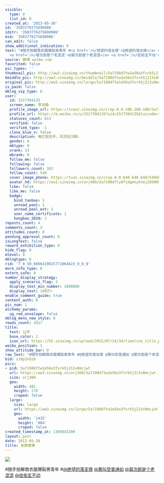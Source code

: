 ```yaml
---
visible:
  type: 0
  list_id: 0
created_at: '2013-05-30'
id: '3583776275698986'
idstr: '3583776275698986'
mid: '3583776275698986'
can_edit: false
show_additional_indication: 0
text: "#随手拍解救衣服爆裂男青年 #<a href='/n/绝望的落支撑'>@绝望的落支撑</a> <a href='/n/黄叫受普通如'>@黄叫受普通如</a>
  <a href='/n/菊次郎是个老混混'>@菊次郎是个老混混</a> <a href='/n/佐佑玄不动'>@佐佑玄不动</a> "
source: 微博 weibo.com
favorited: false
pic_types: ''
thumbnail_pic: http://ww3.sinaimg.cn/thumbnail/5a7198d7tw1e56o3fsrk5j213v0mcjwt.jpg
bmiddle_pic: http://ww3.sinaimg.cn/bmiddle/5a7198d7tw1e56o3fsrk5j213v0mcjwt.jpg
original_pic: http://ww3.sinaimg.cn/large/5a7198d7tw1e56o3fsrk5j213v0mcjwt.jpg
is_paid: false
mblog_vip_type: 0
user:
  id: 1517394135
  screen_name: 李消极
  profile_image_url: https://tvax2.sinaimg.cn/crop.0.0.180.180.180/5a7198d7ly8fjdgmtyktmj20500500so.jpg?KID=imgbed,tva&Expires=1606399686&ssig=NZUzwLgD5a
  profile_url: https://m.weibo.cn/u/1517394135?uid=1517394135&luicode=10000011&lfid=2304131517394135_-_WEIBO_SECOND_PROFILE_WEIBO
  statuses_count: 613
  verified: false
  verified_type: -1
  close_blue_v: false
  description: 唯忆轻狂年，风流任沉醉。
  gender: m
  mbtype: 0
  urank: 33
  mbrank: 0
  follow_me: false
  following: false
  followers_count: 362
  follow_count: 549
  cover_image_phone: https://tva1.sinaimg.cn/crop.0.0.640.640.640/549d0121tw1egm1kjly3jj20hs0hsq4f.jpg
  avatar_hd: https://wx2.sinaimg.cn/orj480/5a7198d7ly8fjdgmtyktmj20500500so.jpg
  like: false
  like_me: false
  badge:
    bind_taobao: 1
    unread_pool: 1
    unread_pool_ext: 1
    user_name_certificate: 1
    hongbao_2020: 2
reposts_count: 4
comments_count: 3
attitudes_count: 0
pending_approval_count: 0
isLongText: false
reward_exhibition_type: 0
hide_flag: 0
mlevel: 0
mblogtype: 0
rid: '7_0_50_6666419615771064623_0_0_0'
more_info_type: 0
extern_safe: 0
number_display_strategy:
  apply_scenario_flag: 3
  display_text_min_number: 1000000
  display_text: 100万+
enable_comment_guide: true
content_auth: 0
pic_num: 1
alchemy_params:
  ug_red_envelope: false
mblog_menu_new_style: 0
reads_count: 3417
title:
  text: 公开
  base_color: 1
  icon_url: https://h5.sinaimg.cn/upload/2015/07/14/34/timeline_title_public_default.png
weibo_position: 1
show_attitude_bar: 0
raw_text: "#随手拍解救衣服爆裂男青年 #@绝望的落支撑 @黄叫受普通如 @菊次郎是个老混混 @佐佑玄不动 ​​​"
bid: zz9p1nUz8
pics:
- pid: 5a7198d7tw1e56o3fsrk5j213v0mcjwt
  url: https://ww3.sinaimg.cn/orj360/5a7198d7tw1e56o3fsrk5j213v0mcjwt.jpg
  size: orj360
  geo:
    width: 481
    height: 270
    croped: false
  large:
    size: large
    url: https://ww3.sinaimg.cn/large/5a7198d7tw1e56o3fsrk5j213v0mcjwt.jpg
    geo:
      width: '1435'
      height: '804'
      croped: false
created_timestamp_at: 1369843200
layout: post
date: 2013-05-30
title: 发表微博
---
```


![](http://ww3.sinaimg.cn/large/5a7198d7tw1e56o3fsrk5j213v0mcjwt.jpg)

#随手拍解救衣服爆裂男青年 #<a href='/n/绝望的落支撑'>@绝望的落支撑</a> <a href='/n/黄叫受普通如'>@黄叫受普通如</a> <a href='/n/菊次郎是个老混混'>@菊次郎是个老混混</a> <a href='/n/佐佑玄不动'>@佐佑玄不动</a> 

